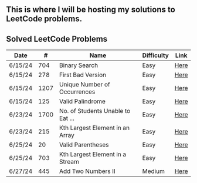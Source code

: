 ## This is where I will be hosting my solutions to LeetCode problems. 

## Solved LeetCode Problems

| Date    | #   | Name                              | Difficulty | Link                                                                                      |
| ------- | --- | --------------------------------- | ---------- | ----------------------------------------------------------------------------------------- |
| 6/15/24 | 704 | Binary Search                     | Easy       | [Here](https://leetcode.com/problems/binary-search/description/)                          |
| 6/15/24 | 278 | First Bad Version                 | Easy       | [Here](https://leetcode.com/problems/first-bad-version/description/)                      |
| 6/15/24 | 1207| Unique Number of Occurrences      | Easy       | [Here](https://leetcode.com/problems/unique-number-of-occurrences/description/)           |
| 6/15/24 | 125 | Valid Palindrome                  | Easy       | [Here](https://leetcode.com/problems/valid-palindrome/description/)                       |
| 6/23/24 | 1700| No. of Students Unable to Eat ... | Easy       | [Here](https://leetcode.com/problems/number-of-students-unable-to-eat-lunch/description/) |
| 6/23/24 | 215 | Kth Largest Element in an Array   | Easy       | [Here](https://leetcode.com/problems/kth-largest-element-in-an-array/description/)        |
| 6/25/24 | 20  | Valid Parentheses                 | Easy       | [Here](https://leetcode.com/problems/valid-parentheses/description/)                      |
| 6/25/24 | 703 | Kth Largest Element in a Stream   | Easy       | [Here](https://leetcode.com/problems/kth-largest-element-in-a-stream/description/)        |
| 6/27/24 | 445 | Add Two Numbers II                | Medium     | [Here](https://leetcode.com/problems/add-two-numbers-ii/description/)                     |
